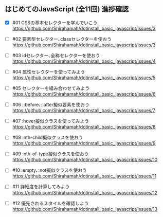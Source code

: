 ## はじめてのJavaScript (全11回) 進捗確認

- [x] #01 CSSの基本セレクターを学んでいこう  
 https://github.com/Shirahamah/dotinstall_basic_javascript/issues/3
- [ ] #02 要素型セレクター､classセレクターを使おう  
 https://github.com/Shirahamah/dotinstall_basic_javascript/issues/3
- [ ] #03 idセレクター､全称セレクターを使おう  
 https://github.com/Shirahamah/dotinstall_basic_javascript/issues/4
- [ ] #04 属性セレクターを使ってみよう  
 https://github.com/Shirahamah/dotinstall_basic_javascript/issues/5
- [ ] #05 セレクターを組み合わせてみよう  
 https://github.com/Shirahamah/dotinstall_basic_javascript/issues/6
- [ ] #06 ::before､::after擬似要素を使おう  
 https://github.com/Shirahamah/dotinstall_basic_javascript/issues/7
- [ ] #07 :hover擬似クラスを使ってみよう  
 https://github.com/Shirahamah/dotinstall_basic_javascript/issues/8
- [ ] #08 :nth-child擬似クラスを使おう  
 https://github.com/Shirahamah/dotinstall_basic_javascript/issues/9
- [ ] #09 :nth-of-type擬似クラスを使おう  
 https://github.com/Shirahamah/dotinstall_basic_javascript/issues/10
- [ ] #10 :empty､:not擬似クラスを使おう  
 https://github.com/Shirahamah/dotinstall_basic_javascript/issues/11
- [ ] #11 詳細度を計算してみよう  
 https://github.com/Shirahamah/dotinstall_basic_javascript/issues/12
- [ ] #12 優先されるスタイルを確認しよう  
  https://github.com/Shirahamah/dotinstall_basic_javascript/issues/13

